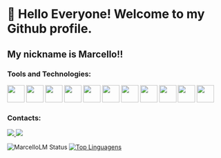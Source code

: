 # 👋 Hello Everyone! Welcome to my Github profile.
## My nickname is Marcello!!

### Tools and Technologies:



<img src="https://cdn.jsdelivr.net/gh/devicons/devicon/icons/r/r-original.svg" width="40" height="40"/> <img src="https://cdn.jsdelivr.net/gh/devicons/devicon/icons/flask/flask-original.svg" width="40" height="40"/> <img src="https://cdn.jsdelivr.net/gh/devicons/devicon/icons/mongodb/mongodb-original-wordmark.svg" width="40" height="40"/> <img src="https://cdn.jsdelivr.net/gh/devicons/devicon/icons/tensorflow/tensorflow-original.svg" width="40" height="40"/> <img src="https://cdn.jsdelivr.net/gh/devicons/devicon/icons/git/git-original.svg" width="40" height="40"/> <img src="https://cdn.jsdelivr.net/gh/devicons/devicon/icons/pandas/pandas-original-wordmark.svg" width="40" height="40"/> <img src="https://cdn.jsdelivr.net/gh/devicons/devicon/icons/numpy/numpy-original.svg" width="40" height="40"/> <img src="https://cdn.jsdelivr.net/gh/devicons/devicon/icons/html5/html5-original.svg" width="40" height="40"/> <img src="https://cdn.jsdelivr.net/gh/devicons/devicon/icons/css3/css3-original.svg" width="40" height="40"/> <img src="https://cdn.jsdelivr.net/gh/devicons/devicon/icons/docker/docker-original.svg" width="40" height="40"/> <img src="https://cdn.jsdelivr.net/gh/devicons/devicon/icons/terraform/terraform-original.svg" width="40" height="40"/>

### Contacts:

<a href = "mailto:marcello.lmco@gmail.com"> <img src="https://img.shields.io/badge/Gmail-D14836?style=for-the-badge&logo=gmail&logoColor=white" target="_blank"> </a>
<a href="[https://www.linkedin.com/in/marcelo-henrique-borgas-6b9843212/(https://www.linkedin.com/in/marcello-lassalla-a146b8225/)](https://www.linkedin.com/in/marcelo-henrique-borgas-6b9843212/(https:/www.linkedin.com/in/marcello-lassalla-a146b8225/)/)" target="_blank"> <img src="https://img.shields.io/badge/-LinkedIn-%230077B5?style=for-the-badge&logo=linkedin&logoColor=white" target="_blank"> </a>

![MarcelloLM Status](https://github-readme-stats.vercel.app/api?username=MarcelloLM&show_icons=true&title_color=AE6DB1&icon_color=076EC8&text_color=99FFDC&bg_color=193549)
[![Top Linguagens](https://github-readme-stats.vercel.app/api/top-langs/?username=MarcelloLM&layout=compact&title_color=AE6DB1&icon_color=076EC8&text_color=99FFDC&bg_color=193549)](https://github.com/anuraghazra/github-readme-stats)


</div>
